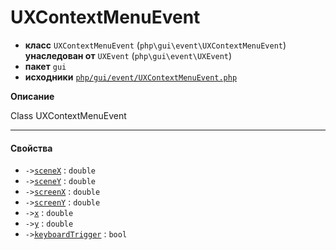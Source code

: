 # UXContextMenuEvent

- **класс** `UXContextMenuEvent` (`php\gui\event\UXContextMenuEvent`) **унаследован от** `UXEvent` (`php\gui\event\UXEvent`)
- **пакет** `gui`
- **исходники** [`php/gui/event/UXContextMenuEvent.php`](./src/main/resources/JPHP-INF/sdk/php/gui/event/UXContextMenuEvent.php)

**Описание**

Class UXContextMenuEvent

---

#### Свойства

- `->`[`sceneX`](#prop-scenex) : `double`
- `->`[`sceneY`](#prop-sceney) : `double`
- `->`[`screenX`](#prop-screenx) : `double`
- `->`[`screenY`](#prop-screeny) : `double`
- `->`[`x`](#prop-x) : `double`
- `->`[`y`](#prop-y) : `double`
- `->`[`keyboardTrigger`](#prop-keyboardtrigger) : `bool`